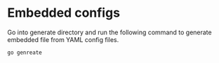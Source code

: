 # Embedded configs

Go into generate directory and run the following command to 
generate embedded file from YAML config files.

```
go genreate
```